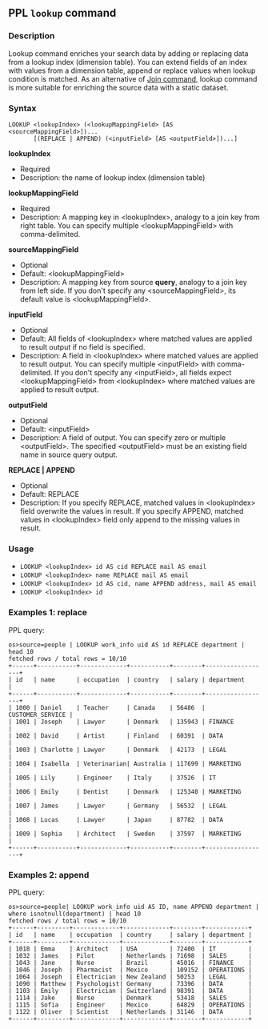 ## PPL `lookup` command

### Description
Lookup command enriches your search data by adding or replacing data from a lookup index (dimension table).
You can extend fields of an index with values from a dimension table, append or replace values when lookup condition is matched.
As an alternative of [Join command](ppl-join-command), lookup command is more suitable for enriching the source data with a static dataset.


### Syntax

```
LOOKUP <lookupIndex> (<lookupMappingField> [AS <sourceMappingField>])...
       [(REPLACE | APPEND) (<inputField> [AS <outputField>])...]
```

**lookupIndex**
- Required
- Description: the name of lookup index (dimension table)

**lookupMappingField**
- Required
- Description: A mapping key in \<lookupIndex\>, analogy to a join key from right table. You can specify multiple \<lookupMappingField\> with comma-delimited.

**sourceMappingField**
- Optional
- Default: \<lookupMappingField\>
- Description: A mapping key from source **query**, analogy to a join key from left side. If you don't specify any \<sourceMappingField\>, its default value is \<lookupMappingField\>.

**inputField**
- Optional
- Default: All fields of \<lookupIndex\> where matched values are applied to result output if no field is specified.
- Description: A field in \<lookupIndex\> where matched values are applied to result output. You can specify multiple \<inputField\> with comma-delimited. If you don't specify any \<inputField\>, all fields expect \<lookupMappingField\> from \<lookupIndex\> where matched values are applied to result output.

**outputField**
- Optional
- Default: \<inputField\>
- Description:  A field of output. You can specify zero or multiple \<outputField\>. The specified \<outputField\> must be an existing field name in source query output.

**REPLACE | APPEND**
- Optional
- Default: REPLACE
- Description: If you specify REPLACE, matched values in \<lookupIndex\> field overwrite the values in result. If you specify APPEND, matched values in \<lookupIndex\> field only append to the missing values in result.

### Usage
- `LOOKUP <lookupIndex> id AS cid REPLACE mail AS email`
- `LOOKUP <lookupIndex> name REPLACE mail AS email`
- `LOOKUP <lookupIndex> id AS cid, name APPEND address, mail AS email`
- `LOOKUP <lookupIndex> id`

### Examples 1: replace

PPL query:

    os>source=people | LOOKUP work_info uid AS id REPLACE department | head 10
    fetched rows / total rows = 10/10
    +------+-----------+-------------+-----------+--------+------------------+
    | id   | name      | occupation  | country   | salary | department       |
    +------+-----------+-------------+-----------+--------+------------------+
    | 1000 | Daniel    | Teacher     | Canada    | 56486  | CUSTOMER_SERVICE |
    | 1001 | Joseph    | Lawyer      | Denmark   | 135943 | FINANCE          |
    | 1002 | David     | Artist      | Finland   | 60391  | DATA             |
    | 1003 | Charlotte | Lawyer      | Denmark   | 42173  | LEGAL            |
    | 1004 | Isabella  | Veterinarian| Australia | 117699 | MARKETING        |
    | 1005 | Lily      | Engineer    | Italy     | 37526  | IT               |
    | 1006 | Emily     | Dentist     | Denmark   | 125340 | MARKETING        |
    | 1007 | James     | Lawyer      | Germany   | 56532  | LEGAL            |
    | 1008 | Lucas     | Lawyer      | Japan     | 87782  | DATA             |
    | 1009 | Sophia    | Architect   | Sweden    | 37597  | MARKETING        |
    +------+-----------+-------------+-----------+--------+------------------+

### Examples 2: append

PPL query:

    os>source=people| LOOKUP work_info uid AS ID, name APPEND department | where isnotnull(department) | head 10
    fetched rows / total rows = 10/10
    +------+---------+-------------+-------------+--------+------------+
    | id   | name    | occupation  | country     | salary | department |
    +------+---------+-------------+-------------+--------+------------+
    | 1018 | Emma    | Architect   | USA         | 72400  | IT         |
    | 1032 | James   | Pilot       | Netherlands | 71698  | SALES      |
    | 1043 | Jane    | Nurse       | Brazil      | 45016  | FINANCE    |
    | 1046 | Joseph  | Pharmacist  | Mexico      | 109152 | OPERATIONS |
    | 1064 | Joseph  | Electrician | New Zealand | 50253  | LEGAL      |
    | 1090 | Matthew | Psychologist| Germany     | 73396  | DATA       |
    | 1103 | Emily   | Electrician | Switzerland | 98391  | DATA       |
    | 1114 | Jake    | Nurse       | Denmark     | 53418  | SALES      |
    | 1115 | Sofia   | Engineer    | Mexico      | 64829  | OPERATIONS |
    | 1122 | Oliver  | Scientist   | Netherlands | 31146  | DATA       |
    +------+---------+-------------+-------------+--------+------------+

